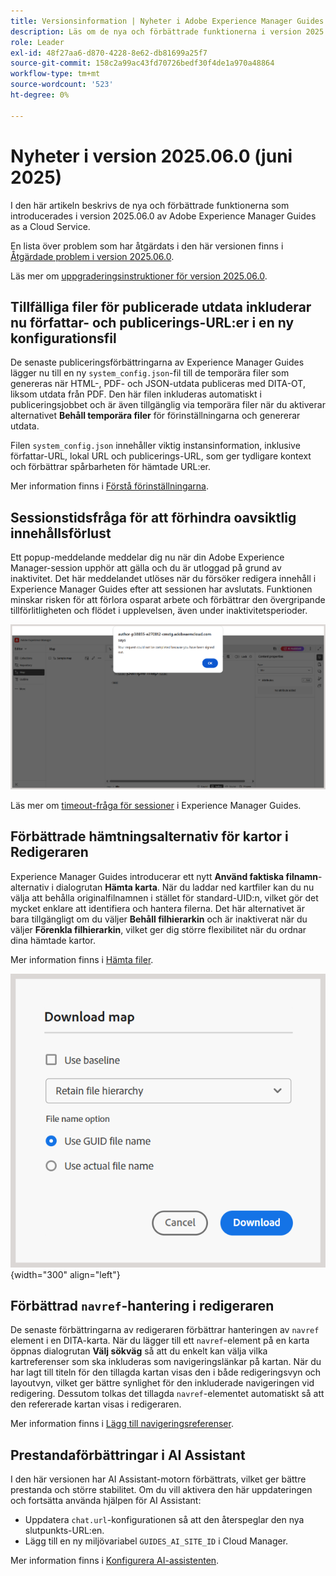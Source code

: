 ```yaml
---
title: Versionsinformation | Nyheter i Adobe Experience Manager Guides 2025.06.0
description: Läs om de nya och förbättrade funktionerna i version 2025.06.0 av Adobe Experience Manager Guides
role: Leader
exl-id: 48f27aa6-d870-4228-8e62-db81699a25f7
source-git-commit: 158c2a99ac43fd70726bedf30f4de1a970a48864
workflow-type: tm+mt
source-wordcount: '523'
ht-degree: 0%

---
```


# Nyheter i version 2025.06.0 (juni 2025)

I den här artikeln beskrivs de nya och förbättrade funktionerna som introducerades i version 2025.06.0 av Adobe Experience Manager Guides as a Cloud Service.

En lista över problem som har åtgärdats i den här versionen finns i [Åtgärdade problem i version 2025.06.0](fixed-issues-2025-06-0.md).

Läs mer om [uppgraderingsinstruktioner för version 2025.06.0](../release-info/upgrade-instructions-2025-06-0.md).

## Tillfälliga filer för publicerade utdata inkluderar nu författar- och publicerings-URL:er i en ny konfigurationsfil

De senaste publiceringsförbättringarna av Experience Manager Guides lägger nu till en ny `system_config.json`-fil till de temporära filer som genereras när HTML-, PDF- och JSON-utdata publiceras med DITA-OT, liksom utdata från PDF. Den här filen inkluderas automatiskt i publiceringsjobbet och är även tillgänglig via temporära filer när du aktiverar alternativet **Behåll temporära filer** för förinställningarna och genererar utdata.

Filen `system_config.json` innehåller viktig instansinformation, inklusive författar-URL, lokal URL och publicerings-URL, som ger tydligare kontext och förbättrar spårbarheten för hämtade URL:er.

Mer information finns i [Förstå förinställningarna](../user-guide/generate-output-understand-presets.md).

## Sessionstidsfråga för att förhindra oavsiktlig innehållsförlust

Ett popup-meddelande meddelar dig nu när din Adobe Experience Manager-session upphör att gälla och du är utloggad på grund av inaktivitet. Det här meddelandet utlöses när du försöker redigera innehåll i Experience Manager Guides efter att sessionen har avslutats. Funktionen minskar risken för att förlora osparat arbete och förbättrar den övergripande tillförlitligheten och flödet i upplevelsen, även under inaktivitetsperioder.

![](assets/sign-out-prompt.png)

Läs mer om [timeout-fråga för sessioner](../user-guide/session-timeout-prompt.md) i Experience Manager Guides.

## Förbättrade hämtningsalternativ för kartor i Redigeraren

Experience Manager Guides introducerar ett nytt **Använd faktiska filnamn**-alternativ i dialogrutan **Hämta karta**. När du laddar ned kartfiler kan du nu välja att behålla originalfilnamnen i stället för standard-UID:n, vilket gör det mycket enklare att identifiera och hantera filerna. Det här alternativet är bara tillgängligt om du väljer **Behåll filhierarkin** och är inaktiverat när du väljer **Förenkla filhierarkin**, vilket ger dig större flexibilitet när du ordnar dina hämtade kartor.

Mer information finns i [Hämta filer](../user-guide/authoring-download-assets.md#download-a-dita-map-file-from-the-editor).

![](assets/download-map-dialog-new.png){width="300" align="left"}


## Förbättrad `navref`-hantering i redigeraren

De senaste förbättringarna av redigeraren förbättrar hanteringen av `navref` element i en DITA-karta. När du lägger till ett `navref`-element på en karta öppnas dialogrutan **Välj sökväg** så att du enkelt kan välja vilka kartreferenser som ska inkluderas som navigeringslänkar på kartan. När du har lagt till titeln för den tillagda kartan visas den i både redigeringsvyn och layoutvyn, vilket ger bättre synlighet för den inkluderade navigeringen vid redigering.  Dessutom tolkas det tillagda `navref`-elementet automatiskt så att den refererade kartan visas i redigeraren.

Mer information finns i [Lägg till navigeringsreferenser](../user-guide/map-editor-other-features.md#add-navigation-references).

## Prestandaförbättringar i AI Assistant

I den här versionen har AI Assistant-motorn förbättrats, vilket ger bättre prestanda och större stabilitet. Om du vill aktivera den här uppdateringen och fortsätta använda hjälpen för AI Assistant:

- Uppdatera `chat.url`-konfigurationen så att den återspeglar den nya slutpunkts-URL:en.
- Lägg till en ny miljövariabel `GUIDES_AI_SITE_ID` i Cloud Manager.

Mer information finns i [Konfigurera AI-assistenten](../cs-install-guide/conf-smart-suggestions.md).

